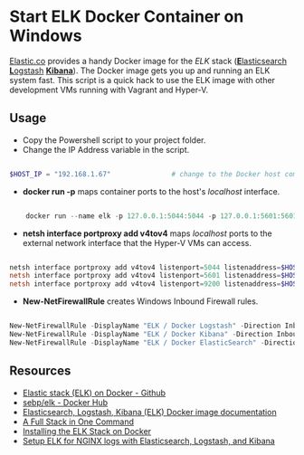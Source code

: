 # Start ELK Docker Container on Windows

[Elastic.co](https://www.elastic.co/) provides a handy Docker image for the _ELK_ stack ([**E**lasticsearch](https://www.elastic.co/products/elasticsearch) [**L**ogstash](https://www.elastic.co/products/logstash) [**Kibana**](https://www.elastic.co/products/kibana)). The Docker image gets you up and running an ELK system fast.  This script is a quick hack to use the ELK image with other development VMs running with Vagrant and Hyper-V.

## Usage

* Copy the Powershell script to your project folder.
* Change the IP Address variable in the script.

```powershell

$HOST_IP = "192.168.1.67"               # change to the Docker host computer's IP Address

```

* **docker run -p** maps container ports to the host's _localhost_ interface.

```powershell

    docker run --name elk -p 127.0.0.1:5044:5044 -p 127.0.0.1:5601:5601 -p 127.0.0.1:9200:9200 sebp/elk 

```

* **netsh interface portproxy add v4tov4** maps _localhost_ ports to the external network interface that the Hyper-V VMs can access.

```powershell

netsh interface portproxy add v4tov4 listenport=5044 listenaddress=$HOST_IP connectaddress=localhost connectport=5044
netsh interface portproxy add v4tov4 listenport=5601 listenaddress=$HOST_IP connectaddress=localhost connectport=5601
netsh interface portproxy add v4tov4 listenport=9200 listenaddress=$HOST_IP connectaddress=localhost connectport=9200

```

* **New-NetFirewallRule** creates Windows Inbound Firewall rules.

```powershell

New-NetFirewallRule -DisplayName "ELK / Docker Logstash" -Direction Inbound -LocalPort 5044 -Protocol TCP -Action Allow
New-NetFirewallRule -DisplayName "ELK / Docker Kibana" -Direction Inbound -LocalPort 5601 -Protocol TCP -Action Allow
New-NetFirewallRule -DisplayName "ELK / Docker ElasticSearch" -Direction Inbound -LocalPort 9200 -Protocol TCP -Action Allow

```

## Resources

* [Elastic stack (ELK) on Docker - Github](https://github.com/deviantony/docker-elk)
* [sebp/elk - Docker Hub](https://hub.docker.com/r/sebp/elk/)
* [Elasticsearch, Logstash, Kibana (ELK) Docker image documentation](https://elk-docker.readthedocs.io/)
* [A Full Stack in One Command](https://www.elastic.co/blog/a-full-stack-in-one-command)
* [Installing the ELK Stack on Docker](https://logz.io/blog/elk-stack-on-docker/)
* [Setup ELK for NGINX logs with Elasticsearch, Logstash, and Kibana](https://pawelurbanek.com/elk-nginx-logs-setup)
